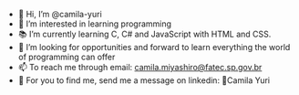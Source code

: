 - 👋 Hi, I’m @camila-yuri
- 👀 I’m interested in learning programming
- 📚 I’m currently learning C, C# and JavaScript with HTML and CSS.
- 🌱 I’m looking for opportunities and forward to learn everything the world of programming can offer
- 📫 To reach me through email: camila.miyashiro@fatec.sp.gov.br
- 📲 For you to find me, send me a message on linkedin: 📑Camila Yuri

<!---
camila-yuri/camila-yuri is a ✨ special ✨ repository because its `README.md` (this file) appears on your GitHub profile.
You can click the Preview link to take a look at your changes.
--->
